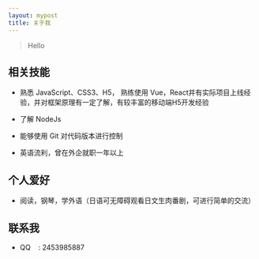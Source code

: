 ```yaml
---
layout: mypost
title: 关于我
---
```


> Hello 

## 相关技能

- 熟悉 JavaScript、CSS3、H5， 熟练使用 Vue，React并有实际项目上线经验，并对框架原理有一定了解，有较丰富的移动端H5开发经验

- 了解 NodeJs

- 能够使用 Git 对代码版本进行控制

- 英语流利，曾在外企就职一年以上

## 个人爱好
- 阅读，钢琴，学外语（日语可无障碍观看日文生肉番剧，可进行简单的交流）

## 联系我

- QQ&nbsp;&nbsp;&nbsp;&nbsp;: 2453985887

